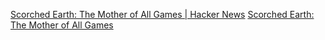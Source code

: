 
[Scorched Earth: The Mother of All Games | Hacker News](https://news.ycombinator.com/item?id=32092060)
[Scorched Earth: The Mother of All Games](https://www.whicken.com/scorch/)
